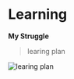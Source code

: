 # Learning
**My Struggle**

> learing plan

![learing plan](http://qiniu.liupzmin.com/learing-plan-1.0.png)
